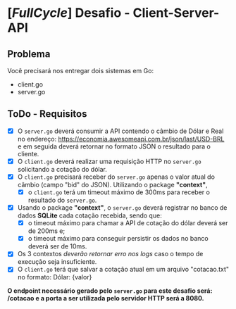 # [**_FullCycle_**] Desafio - Client-Server-API

## Problema
Você precisará nos entregar dois sistemas em Go:
- client.go
- server.go

## ToDo - Requisitos
- [X] O `server.go` deverá consumir a API contendo o câmbio de Dólar e Real no endereço: https://economia.awesomeapi.com.br/json/last/USD-BRL e em seguida deverá retornar no formato JSON o resultado para o cliente.
- [X] O `client.go` deverá realizar uma requisição HTTP no `server.go` solicitando a cotação do dólar.
- [X] O `client.go` precisará receber do `server.go` apenas o valor atual do câmbio (campo "bid" do JSON). Utilizando o package **"context"**, 
  - [X] o `client.go` terá um timeout máximo de 300ms para receber o resultado do `server.go`.
- [X] Usando o package **"context"**, o `server.go` deverá registrar no banco de dados **SQLite** cada cotação recebida, sendo que:
  - [X] o timeout máximo para chamar a API de cotação do dólar deverá ser de 200ms e;
  - [X] o timeout máximo para conseguir persistir os dados no banco deverá ser de 10ms.
- [X] Os 3 contextos _deverão retornar erro nos logs_ caso o tempo de execução seja insuficiente.
- [X] O `client.go` terá que salvar a cotação atual em um arquivo "cotacao.txt" no formato: Dólar: {valor}
 
**O endpoint necessário gerado pelo `server.go` para este desafio será: /cotacao e a porta a ser utilizada pelo servidor HTTP será a 8080.**
